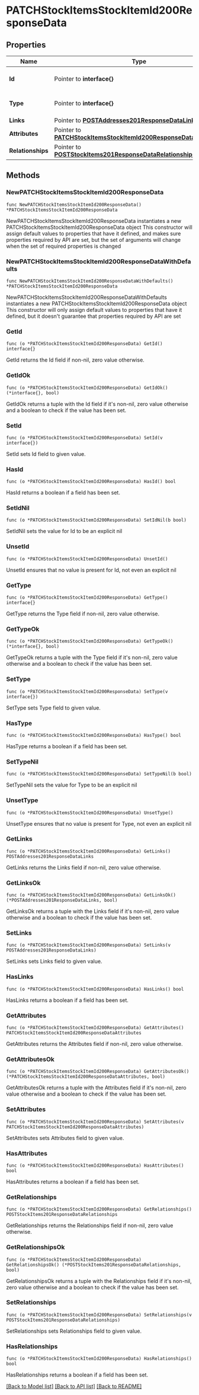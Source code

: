 # PATCHStockItemsStockItemId200ResponseData

## Properties

Name | Type | Description | Notes
------------ | ------------- | ------------- | -------------
**Id** | Pointer to **interface{}** | The resource&#39;s id | [optional] 
**Type** | Pointer to **interface{}** | The resource&#39;s type | [optional] 
**Links** | Pointer to [**POSTAddresses201ResponseDataLinks**](POSTAddresses201ResponseDataLinks.md) |  | [optional] 
**Attributes** | Pointer to [**PATCHStockItemsStockItemId200ResponseDataAttributes**](PATCHStockItemsStockItemId200ResponseDataAttributes.md) |  | [optional] 
**Relationships** | Pointer to [**POSTStockItems201ResponseDataRelationships**](POSTStockItems201ResponseDataRelationships.md) |  | [optional] 

## Methods

### NewPATCHStockItemsStockItemId200ResponseData

`func NewPATCHStockItemsStockItemId200ResponseData() *PATCHStockItemsStockItemId200ResponseData`

NewPATCHStockItemsStockItemId200ResponseData instantiates a new PATCHStockItemsStockItemId200ResponseData object
This constructor will assign default values to properties that have it defined,
and makes sure properties required by API are set, but the set of arguments
will change when the set of required properties is changed

### NewPATCHStockItemsStockItemId200ResponseDataWithDefaults

`func NewPATCHStockItemsStockItemId200ResponseDataWithDefaults() *PATCHStockItemsStockItemId200ResponseData`

NewPATCHStockItemsStockItemId200ResponseDataWithDefaults instantiates a new PATCHStockItemsStockItemId200ResponseData object
This constructor will only assign default values to properties that have it defined,
but it doesn't guarantee that properties required by API are set

### GetId

`func (o *PATCHStockItemsStockItemId200ResponseData) GetId() interface{}`

GetId returns the Id field if non-nil, zero value otherwise.

### GetIdOk

`func (o *PATCHStockItemsStockItemId200ResponseData) GetIdOk() (*interface{}, bool)`

GetIdOk returns a tuple with the Id field if it's non-nil, zero value otherwise
and a boolean to check if the value has been set.

### SetId

`func (o *PATCHStockItemsStockItemId200ResponseData) SetId(v interface{})`

SetId sets Id field to given value.

### HasId

`func (o *PATCHStockItemsStockItemId200ResponseData) HasId() bool`

HasId returns a boolean if a field has been set.

### SetIdNil

`func (o *PATCHStockItemsStockItemId200ResponseData) SetIdNil(b bool)`

 SetIdNil sets the value for Id to be an explicit nil

### UnsetId
`func (o *PATCHStockItemsStockItemId200ResponseData) UnsetId()`

UnsetId ensures that no value is present for Id, not even an explicit nil
### GetType

`func (o *PATCHStockItemsStockItemId200ResponseData) GetType() interface{}`

GetType returns the Type field if non-nil, zero value otherwise.

### GetTypeOk

`func (o *PATCHStockItemsStockItemId200ResponseData) GetTypeOk() (*interface{}, bool)`

GetTypeOk returns a tuple with the Type field if it's non-nil, zero value otherwise
and a boolean to check if the value has been set.

### SetType

`func (o *PATCHStockItemsStockItemId200ResponseData) SetType(v interface{})`

SetType sets Type field to given value.

### HasType

`func (o *PATCHStockItemsStockItemId200ResponseData) HasType() bool`

HasType returns a boolean if a field has been set.

### SetTypeNil

`func (o *PATCHStockItemsStockItemId200ResponseData) SetTypeNil(b bool)`

 SetTypeNil sets the value for Type to be an explicit nil

### UnsetType
`func (o *PATCHStockItemsStockItemId200ResponseData) UnsetType()`

UnsetType ensures that no value is present for Type, not even an explicit nil
### GetLinks

`func (o *PATCHStockItemsStockItemId200ResponseData) GetLinks() POSTAddresses201ResponseDataLinks`

GetLinks returns the Links field if non-nil, zero value otherwise.

### GetLinksOk

`func (o *PATCHStockItemsStockItemId200ResponseData) GetLinksOk() (*POSTAddresses201ResponseDataLinks, bool)`

GetLinksOk returns a tuple with the Links field if it's non-nil, zero value otherwise
and a boolean to check if the value has been set.

### SetLinks

`func (o *PATCHStockItemsStockItemId200ResponseData) SetLinks(v POSTAddresses201ResponseDataLinks)`

SetLinks sets Links field to given value.

### HasLinks

`func (o *PATCHStockItemsStockItemId200ResponseData) HasLinks() bool`

HasLinks returns a boolean if a field has been set.

### GetAttributes

`func (o *PATCHStockItemsStockItemId200ResponseData) GetAttributes() PATCHStockItemsStockItemId200ResponseDataAttributes`

GetAttributes returns the Attributes field if non-nil, zero value otherwise.

### GetAttributesOk

`func (o *PATCHStockItemsStockItemId200ResponseData) GetAttributesOk() (*PATCHStockItemsStockItemId200ResponseDataAttributes, bool)`

GetAttributesOk returns a tuple with the Attributes field if it's non-nil, zero value otherwise
and a boolean to check if the value has been set.

### SetAttributes

`func (o *PATCHStockItemsStockItemId200ResponseData) SetAttributes(v PATCHStockItemsStockItemId200ResponseDataAttributes)`

SetAttributes sets Attributes field to given value.

### HasAttributes

`func (o *PATCHStockItemsStockItemId200ResponseData) HasAttributes() bool`

HasAttributes returns a boolean if a field has been set.

### GetRelationships

`func (o *PATCHStockItemsStockItemId200ResponseData) GetRelationships() POSTStockItems201ResponseDataRelationships`

GetRelationships returns the Relationships field if non-nil, zero value otherwise.

### GetRelationshipsOk

`func (o *PATCHStockItemsStockItemId200ResponseData) GetRelationshipsOk() (*POSTStockItems201ResponseDataRelationships, bool)`

GetRelationshipsOk returns a tuple with the Relationships field if it's non-nil, zero value otherwise
and a boolean to check if the value has been set.

### SetRelationships

`func (o *PATCHStockItemsStockItemId200ResponseData) SetRelationships(v POSTStockItems201ResponseDataRelationships)`

SetRelationships sets Relationships field to given value.

### HasRelationships

`func (o *PATCHStockItemsStockItemId200ResponseData) HasRelationships() bool`

HasRelationships returns a boolean if a field has been set.


[[Back to Model list]](../README.md#documentation-for-models) [[Back to API list]](../README.md#documentation-for-api-endpoints) [[Back to README]](../README.md)



